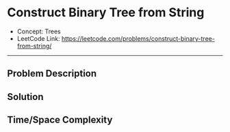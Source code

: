 # Construct Binary Tree from String

- Concept: Trees
- LeetCode Link: https://leetcode.com/problems/construct-binary-tree-from-string/

---

## Problem Description

## Solution

## Time/Space Complexity

